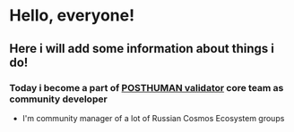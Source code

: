 # Hello, everyone!
## Here i will add some information about things i do!
### Today i become a part of [POSTHUMAN validator](https://posthuman.digital) core team as community developer
- I'm community manager of a lot of Russian Cosmos Ecosystem groups
